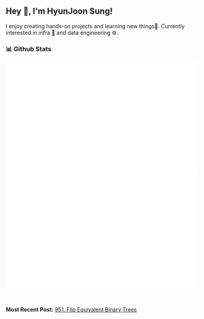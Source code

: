 ## Hey 👋, I'm HyunJoon Sung!

I enjoy creating hands-on projects and learning new things👷. Currently interested in infra 📡 and data engineering ⚙️.

### 📊 Github Stats
<div align="center">
<a href='https://github.com/sunghj1118/github-stats-transparent'>
        
![Stats Overview](https://raw.githubusercontent.com/sunghj1118/github-stats-transparent/output/generated/overview.svg)
![Most Used Languages](https://raw.githubusercontent.com/sunghj1118/github-stats-transparent/output/generated/languages.svg)
</a>
</div>

<br>

<!-- START_RECENT_POST -->
**Most Recent Post:** [951. Flip Equivalent Binary Trees](https://sunghj1118.github.io/algorithm/LEET/L951FlipEquivalentBinaryTrees/)
<!-- END_RECENT_POST -->
